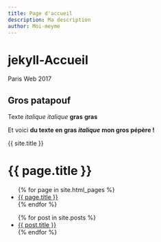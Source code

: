 ```yaml
---
title: Page d'accueil
description: Ma description
author: Moi-meyme
---
```


# jekyll-Accueil

Paris Web 2017

## Gros patapouf

Texte *italique* _italique_ **gras** __gras__ 

Et voici **du texte en gras _italique_ mon gros pépère !**

{{ site.title }}
<h1>{{ page.title }}</h1>

<ul>
{% for page in site.html_pages %}
  <li><a href="{{ page.title }}">{{ page.title }}</a></li>
{% endfor %}
</ul>

<ul>
{% for post in site.posts %}
  <li><a href="{{ post.title }}">{{ post.title }}</a></li>
{% endfor %}
</ul>
